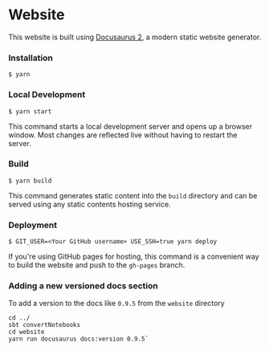 # Website

This website is built using [Docusaurus 2](https://v2.docusaurus.io/), a modern static website generator.

### Installation

```
$ yarn
```

### Local Development

```
$ yarn start
```

This command starts a local development server and opens up a browser window. Most changes are reflected live without having to restart the server.

### Build

```
$ yarn build
```

This command generates static content into the `build` directory and can be served using any static contents hosting service.

### Deployment

```
$ GIT_USER=<Your GitHub username> USE_SSH=true yarn deploy
```

If you're using GitHub pages for hosting, this command is a convenient way to build the website and push to the `gh-pages` branch.


### Adding a new versioned docs section

To add a version to the docs like `0.9.5` from the `website` directory
```
cd ../
sbt convertNotebooks
cd website
yarn run docusaurus docs:version 0.9.5`
````
